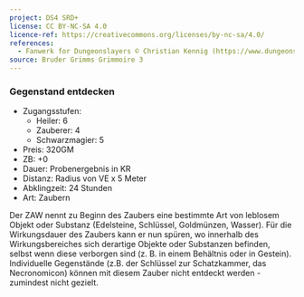 ```yaml
---
project: DS4 SRD+
license: CC BY-NC-SA 4.0
licence-ref: https://creativecommons.org/licenses/by-nc-sa/4.0/
references: 
  - Fanwerk for Dungeonslayers © Christian Kennig (https://www.dungeonslayers.net/)
source: Bruder Grimms Grimmoire 3
---
```


### Gegenstand entdecken

- Zugangsstufen:
  - Heiler: 6
  - Zauberer: 4
  - Schwarzmagier: 5
- Preis: 320GM
- ZB: +0
- Dauer: Probenergebnis in KR
- Distanz: Radius von VE x 5 Meter
- Abklingzeit: 24 Stunden
- Art: Zaubern

Der ZAW nennt zu Beginn des Zaubers eine bestimmte Art von leblosem Objekt oder Substanz (Edelsteine, Schlüssel, Goldmünzen, Wasser). Für die Wirkungsdauer des Zaubers kann er nun spüren, wo innerhalb des Wirkungsbereiches sich derartige Objekte oder Substanzen befinden, selbst wenn diese verborgen sind (z. B. in einem Behältnis oder in Gestein). Individuelle Gegenstände (z.B. der Schlüssel zur Schatzkammer, das Necronomicon) können mit diesem Zauber nicht entdeckt werden - zumindest nicht gezielt.

